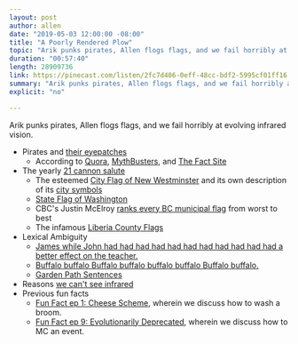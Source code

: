 ```yaml
---
layout: post
author: allen
date: "2019-05-03 12:00:00 -08:00"
title: "A Poorly Rendered Plow"
topic: "Arik punks pirates, Allen flogs flags, and we fail horribly at evolving infrared vision."
duration: "00:57:40"
length: 28909736
link: https://pinecast.com/listen/2fc7d406-0eff-48cc-bdf2-5995cf01ff16.mp3
summary: "Arik punks pirates, Allen flogs flags, and we fail horribly at evolving infrared vision."
explicit: "no"

---
```

 
Arik punks pirates, Allen flogs flags, and we fail horribly at evolving infrared vision.

- Pirates and [their eyepatches](https://en.wikipedia.org/wiki/Eyepatch#Pirates)
    - According to [Quora](https://www.quora.com/Why-did-pirates-in-the-1700s-wear-eye-patches), [MythBusters](https://mythresults.com/episode71), and [The Fact Site](https://www.thefactsite.com/why-pirates-wore-eyepatches/)
- The yearly [21 cannon salute](https://vancouversun.com/news/local-news/21-shots-ring-out-in-royal-city-in-memory-of-queen-victoria)
	- The esteemed [City Flag of New Westminster](https://en.wikipedia.org/wiki/New_Westminster#/media/File:Flag_of_New_Westminster_BC.svg) and its own description of its [city symbols](https://www.newwestcity.ca/city_hall/media/city_symbols.php)
	- [State Flag of Washington](https://en.wikipedia.org/wiki/Flag_of_Washington)
	- CBC's Justin McElroy [ranks every BC municipal flag](https://twitter.com/j_mcelroy/status/1066885174112047104?lang=en) from worst to best
	- The infamous [Liberia County Flags](https://www.flickr.com/photos/8724323@N06/sets/72157624331925379/)
- Lexical Ambiguity
	- [James while John had had had had had had had had had had had a better effect on the teacher.](https://en.wikipedia.org/wiki/James_while_John_had_had_had_had_had_had_had_had_had_had_had_a_better_effect_on_the_teacher)
	- [Buffalo buffalo Buffalo buffalo buffalo buffalo Buffalo buffalo.](https://en.wikipedia.org/wiki/Buffalo_buffalo_Buffalo_buffalo_buffalo_buffalo_Buffalo_buffalo)
	- [Garden Path Sentences](https://en.wikipedia.org/wiki/Garden-path_sentence)
- Reasons [we can't see infrared](https://physics.stackexchange.com/questions/209854/why-cant-we-see-infrared-light)
- Previous fun facts
	- [Fun Fact ep 1: Cheese Scheme](https://funfact.fm/episodes/1), wherein we discuss how to wash a broom.
	- [Fun Fact ep 9: Evolutionarily Deprecated](https://funfact.fm/episodes/9), wherein we discuss how to MC an event.